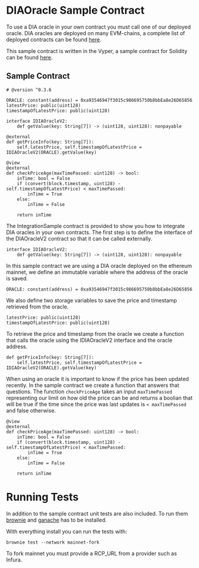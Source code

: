 # DIAOracle Sample Contract

To use a DIA oracle in your own contract you must call one of our deployed oracle. DIA oracles are 
deployed on many EVM-chains, a complete list of deployed contracts can be found 
[here](https://docs.diadata.org/documentation/oracle-documentation/deployed-contracts).

This sample contract is written in the Vyper, a sample contract for Solidity can be found [here](https://github.com/diadata-org/DIA-integration-sample).


## Sample Contract

```
# @version ^0.3.6

ORACLE: constant(address) = 0xa93546947f3015c986695750b8bbEa8e26D65856
latestPrice: public(uint128)
timestampOfLatestPrice: public(uint128)

interface IDIAOracleV2:
    def getValue(key: String[7]) -> (uint128, uint128): nonpayable

@external
def getPriceInfo(key: String[7]):
    self.latestPrice, self.timestampOfLatestPrice = IDIAOracleV2(ORACLE).getValue(key)

@view
@external
def checkPriceAge(maxTimePassed: uint128) -> bool:
    inTime: bool = False
    if (convert(block.timestamp, uint128) - self.timestampOfLatestPrice) < maxTimePassed:
        inTime = True
    else:
        inTime = False 

    return inTime
```

The IntegrationSample contract is provided to show you how to integrate DIA oracles in your own contracts. The first step is to define
the interface of the DIAOracleV2 contract so that it can be called externally.

```
interface IDIAOracleV2:
    def getValue(key: String[7]) -> (uint128, uint128): nonpayable
``` 

In this sample contract we are using a DIA oracle deployed on the ethereum mainnet, we define
an immutable variable where the address of the oracle is saved. 

```
ORACLE: constant(address) = 0xa93546947f3015c986695750b8bbEa8e26D65856
```

We also define two storage variables to save the price and timestamp retrieved from the oracle.

```
latestPrice: public(uint128)
timestampOfLatestPrice: public(uint128)
```

To retrieve the price and timestamp from the oracle we create a function that calls the
oracle using the IDIAOracleV2 interface and the oracle address.

```
def getPriceInfo(key: String[7]):
    self.latestPrice, self.timestampOfLatestPrice = IDIAOracleV2(ORACLE).getValue(key)
```

When using an oracle it is important to know if the price has been updated recently. In the sample
contract we create a function that answers that questions. The function ```checkPriceAge``` takes an input ```maxTimePassed``` 
representing our limit on how old the price can be and returns a boolian that will be true
if the time since the price was last updates is ```< maxTimePassed``` and false otherwise.

```
@view
@external
def checkPriceAge(maxTimePassed: uint128) -> bool:
    inTime: bool = False
    if (convert(block.timestamp, uint128) - self.timestampOfLatestPrice) < maxTimePassed:
        inTime = True
    else:
        inTime = False 

    return inTime
```

# Running Tests

In addition to the sample contract unit tests are also included. To run them [brownie](https://github.com/eth-brownie/brownie) and [ganache](https://github.com/trufflesuite/ganache) has to be installed. 

With everything install you can run the tests with:
```
brownie test --network mainnet-fork
```

To fork mainnet you must provide a RCP_URL from a provider such as Infura. 






